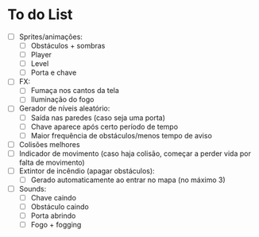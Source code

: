 # To do List
- [ ] Sprites/animações:
  - [ ] Obstáculos + sombras
  - [ ] Player
  - [ ] Level
  - [ ] Porta e chave
- [ ] FX:
  - [ ] Fumaça nos cantos da tela
  - [ ] Iluminação do fogo
- [ ] Gerador de níveis aleatório:
  - [ ] Saída nas paredes (caso seja uma porta)
  - [ ] Chave aparece após certo período de tempo
  - [ ] Maior frequência de obstáculos/menos tempo de aviso
- [ ] Colisões melhores
- [ ] Indicador de movimento (caso haja colisão, começar a perder vida por falta de movimento)
- [ ] Extintor de incêndio (apagar obstáculos):
  - [ ] Gerado automaticamente ao entrar no mapa (no máximo 3)
- [ ] Sounds:
  - [ ] Chave caindo
  - [ ] Obstáculo caindo
  - [ ] Porta abrindo
  - [ ] Fogo + fogging
